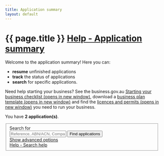 ```yaml
---
title: Application summary
layout: default
---
```


<style>
    a.dismiss span {
        display: inline-block;
        width: 20px;
        height: 20px;
        vertical-align: middle;
    }

    p:hover a.dismiss span, a.dismiss:focus span {
        background: url(/Content/img/ico-close.png);
        background-size: cover;
    }

    a.dismiss:hover, a.dismiss:focus {
        background-color: transparent;
    }

    .inline p {
        margin: 0;
    }

    .inline {
        display: inline-block;
        margin-right: 20px;
    }

    tr.extra {
        background-color: #eee;
        display: none;
    }

        tr.extra td {
            background-color: transparent;
        }
	.app-status p {
		font-size: 80%;
		margin-top: 0.5em;
	}
	
	.dashboard-container table tfoot tr td {
		background-color: #f7f7e7;
		border-bottom: none;
	}
</style>

<h1 id="heading" tabindex="-1">{{ page.title }} <a class="cd-btn help" href="#help-dashboarddescription"><span>Help - Application summary</span></a></h1>
<div class="grid-row clearfix">
    <p>Welcome to the application summary! Here you can:</p>
<ul><li><strong>resume</strong> unfinished applications</li>
<li><strong>track</strong> the status of applications</li>
<li><strong>search</strong> for specific applications.</li></ul>
<p>Need help starting your business? See the business.gov.au <a href="https://www.business.gov.au/Info/Plan-and-Start/Templates-and-tools/Checklists/Starting-your-business-checklist" target="_blank">Starting your business checklist <span class="visuallyhidden">(opens in new window)</span></a>, download a <a href="https://www.business.gov.au/info/plan-and-start/templates-and-tools/business-plan-template-and-guide" target="_blank">business plan template <span class="visuallyhidden">(opens in new window)</span></a> and find the <a href="https://www.business.gov.au/info/plan-and-start/start-your-business/business-and-company-registration/registration-and-licences" target="_blank"> licences and permits <span class="visuallyhidden">(opens in new window)</span></a> you need to run your business. </p>
</div>

<div id="dashboard-page">
    <p>You have <strong><span id="application-count">2</span> application(s)</strong>.</p>
    <div class="card clearfix">
<form action="/registration/dashboard/search" id="search-form" method="post">
	<input name="__RequestVerificationToken" type="hidden" value="Tqw1DaorP99AhmEbZj9EAuDpLKex3vyDEukVbOw-uuXoYDE22ECHPnyN9rF0eWpkt6qN8z7x5JSidyCRAgoDn3pVwVXoSks6uJbENk0ao6Sp3OFrQW4X6WiH9bP1GAIaeDv64gX2Obgip8iv3rmvyA2">            <fieldset id="filterContainer" class="no-margin">
                <div class="filter-container">
                        <div class="grid-row">
                            <div class="col4">
                                <label for="search-term" class="input-right">Search for</label>
                            </div>
                            <div class="col7">
                                <input id="SearchOptions_SearchString" name="SearchOptions.SearchString" placeholder="Reference, ABN/ACN, Company/Business name" style="max-width: 23em" type="text" value="">
                                <button id="find-btn" type="submit" class="btn btn-default btn-inline" name="submitAction" value="stringSearch">Find applications</button><br>
                                <a href="javascript:void(0)" id="show-adv">Show advanced options</a>
                            </div>
                            <div class="col1 last"><a class="cd-btn help" href="#help-dashboardsearchhelp"><span>Help - Search help</span></a></div>
                        </div>
                    <div id="advanced-search" style="display: none;">
                            <div class="grid-row">
                                <div class="col4">
                                    <label for="SearchOptions_DateFrom" class="input-right">Date created from<br><span class="field-note">(DD/MM/YYYY)</span></label>
                                </div>
                                <div class="col8 last">
                                    <input class="search-date hasDatepicker" id="SearchOptions_DateFrom" name="SearchOptions.DateFrom" type="text" value=""><button type="button" class="ui-datepicker-trigger"><span class="fa fa-calendar"></span></button>
                                    &nbsp;&nbsp;
                                    <label for="SearchOptions_DateTo" class="input-right label-inline">Date to <span class="field-note">(DD/MM/YYYY)</span></label>
                                    <input class="search-date hasDatepicker" id="SearchOptions_DateTo" name="SearchOptions.DateTo" type="text" value=""><button type="button" class="ui-datepicker-trigger"><span class="fa fa-calendar"></span></button>
                                </div>
                            </div>
                            <div class="grid-row">
                                <div class="col4">
                                    <label for="field5" class="input-right">Status of application</label>
                                </div>
                                <div class="col8 last">
                                    <select id="SearchOptions_SelectedApplicationStatus" name="SearchOptions.SelectedApplicationStatus"><option value="">Show all</option>
<option value="1">Not Submitted</option>
<option value="2">Payment In Progress</option>
<option value="3">Payment Declined</option>
<option value="4">Submitted</option>
<option value="5">Completed</option>
<option value="6">Review Required</option>
</select><br>
                                </div>
                            </div>
                            <div class="grid-row clearfix">
                                <div class="col4">
                                    <p class="label input-right">Registration types</p>
                                </div>
                                <div class="col8 last">
                                        <div class="custom-controls inline">
                                            <p class="no-margin">

                                                <input id="RegistrationTypes_0" name="SearchOptions.SelectedRegistrationTypes" type="checkbox" value="BN">
                                                <label for="RegistrationTypes_0" id="type-bn" style="width: 7.5em">Business name</label>
                                            </p>
                                        </div>
                                        <div class="custom-controls inline">
                                            <p class="no-margin">

                                                <input id="RegistrationTypes_1" name="SearchOptions.SelectedRegistrationTypes" type="checkbox" value="Company">
                                                <label for="RegistrationTypes_1" id="type-company" style="width: 7.5em">Company</label>
                                            </p>
                                        </div>
                                                                        <br>
                                                                            <div class="custom-controls inline">
                                            <p class="no-margin">

                                                <input id="RegistrationTypes_2" name="SearchOptions.SelectedRegistrationTypes" type="checkbox" value="ABN">
                                                <label for="RegistrationTypes_2" id="type-abn" style="width: 3em">ABN</label>
                                            </p>
                                        </div>
                                        <div class="custom-controls inline">
                                            <p class="no-margin">

                                                <input id="RegistrationTypes_3" name="SearchOptions.SelectedRegistrationTypes" type="checkbox" value="GST">
                                                <label for="RegistrationTypes_3" id="type-gst" style="width: 3em">GST</label>
                                            </p>
                                        </div>
                                        <div class="custom-controls inline">
                                            <p class="no-margin">

                                                <input id="RegistrationTypes_4" name="SearchOptions.SelectedRegistrationTypes" type="checkbox" value="PAYG">
                                                <label for="RegistrationTypes_4" id="type-payg" style="width: 3em">PAYG</label>
                                            </p>
                                        </div>
                                        <div class="custom-controls inline">
                                            <p class="no-margin">

                                                <input id="RegistrationTypes_5" name="SearchOptions.SelectedRegistrationTypes" type="checkbox" value="FBT">
                                                <label for="RegistrationTypes_5" id="type-fbt" style="width: 3em">FBT</label>
                                            </p>
                                        </div>
                                        <div class="custom-controls inline">
                                            <p class="no-margin">

                                                <input id="RegistrationTypes_6" name="SearchOptions.SelectedRegistrationTypes" type="checkbox" value="LCT">
                                                <label for="RegistrationTypes_6" id="type-lct" style="width: 3em">LCT</label>
                                            </p>
                                        </div>
                                        <div class="custom-controls inline">
                                            <p class="no-margin">

                                                <input id="RegistrationTypes_7" name="SearchOptions.SelectedRegistrationTypes" type="checkbox" value="FTC">
                                                <label for="RegistrationTypes_7" id="type-ftc" style="width: 3em">FTC</label>
                                            </p>
                                        </div>
                                        <div class="custom-controls inline">
                                            <p class="no-margin">

                                                <input id="RegistrationTypes_8" name="SearchOptions.SelectedRegistrationTypes" type="checkbox" value="WET">
                                                <label for="RegistrationTypes_8" id="type-wet" style="width: 3em">WET</label>
                                            </p>
                                        </div>
                                        <div class="custom-controls inline">
                                            <p class="no-margin">

                                                <input id="RegistrationTypes_9" name="SearchOptions.SelectedRegistrationTypes" type="checkbox" value="AKEY">
                                                <label for="RegistrationTypes_9" id="type-akey" style="width: 3em">AUSKey</label>
                                            </p>
                                        </div>
                                </div>
                            </div>
                        <div>
                            <p class="margin4">
                                <button type="submit" class="btn btn-default btn-inline" id="btnSearch" name="submitAction" value="advancedSearch">Find applications</button>
                            </p>
                        </div>
                    </div>
                </div><!-- filterContainer -->
            </fieldset>
	</form>
</div>

    <div id="applicationResults"><div class="dashboard-container" id="5263">
    <table>
        <caption>
            Application reference: <strong>#1710-AA-5263-L</strong><br>
            
            <div class="app-status"><p>Completed on 31 Oct 2017 08:03</p></div>
        </caption>
        <thead>
        <tr>
            <th class="status-item">Registration item</th>
            <th class="status-detail">Detail</th>
            <th class="status-information" colspan="2">Status</th>
        </tr>
        </thead>
        <tbody><tr class="rego">
    <td class="registered"><span class="visuallyhidden">Payment received-</span>Payment received</td>
    <td class="status-waiting">Receipt number receiptNum</td>
    <td class="">
        <a class="more" href="#">Payment details</a>
        
    </td>
    <td class=""><span class="fa fa-plus-square">&nbsp;</span></td>
</tr><tr class="rego">
    <td class="registered"><span class="visuallyhidden">Successful-</span>ABN</td>
    <td class="status-waiting"></td>
    <td class="">
        <span>
            <a class="more" href="#">Successful</a>
        </span>
    </td>
    <td class=""><span class="fa fa-plus-square">&nbsp;</span></td>
</tr><tr class="rego">
    <td class="registered"><span class="visuallyhidden">Successful-</span>Business name</td>
    <td class="status-waiting">SASQUATCH CAFE &amp; CREDIT UNION</td>
    <td class="">
        <span>
            <a class="more" href="#">Registered</a>
        </span>
    </td>
    <td class=""><span class="fa fa-plus-square">&nbsp;</span></td>
</tr></tbody>
	<tfoot>
		<tr>
			<td><span class="fa fa-arrow-circle-right" style="color: #4f8fe6; font-size: 175%; float: left; margin-right: 8px;"></span> <p><strong>Next steps</strong></p></td>
			<td>Other registrations you may need</td>
			<td><p><a href="#" onclick="expandRows(); return false;">Click to expand</a></p></td>
			<td><span id="next-steps-expand" onclick="expandRows()" class="fa fa-plus-square"></span></td>
		</tr>
		<tr class="hidden-row visuallyhidden">
			<td>&nbsp;</td>
			<td colspan="3"><p>Find out what <a href="https://ablis.business.gov.au/search/services?baId=3662&psId=7785&gpId=164&SourcePage=&aId=461&aId=476&aId=488&aId=604&aId=596&aId=459&aId=811&aId=465&aId=495&aId=601&aId=772&aId=462&aId=624&aId=494&aId=680&aId=784&aId=613&aId=798&aId=468&aId=482&aId=615&aId=881&aId=580&aId=483&aId=591&aId=592&aId=469" target="_blank">business licences</a> I may need.</p></td>
		</tr>
		<tr class="hidden-row visuallyhidden">
			<td>&nbsp;</td>
			<td colspan="3"><p>Do I need a <a href="https://www.ipaustralia.gov.au/" target="_blank">protect my intellectual property</a>?</p></td>
		</tr>
		<tr class="hidden-row visuallyhidden">
			<td>&nbsp;</td>
			<td colspan="3"><p>Your chosen Business Activity indicates you may need to be enrolled and/or registered with AUSTRAC. To find out more about these mandatory requirements, please visit the <a href="http://www.austrac.gov.au/businesses/enrolment-and-remitter-registration/enrolment-and-registration">AUSTRAC website</a>.</p></td>
		</tr>
	</tfoot>
    </table>
    <div class="referrer">
	</div>
</div><div class="dashboard-container" id="5262">
    <table>
        <caption>
            Application reference: <strong>#1710-AA-5262-L</strong><br>
            
            <div class="app-status"><p class="clickable"><a href="#" class="more">Not submitted</a>&nbsp;<span class="fa fa-plus-square"></span></p><div class="extra-content" style="display: none;"><p>You haven't submitted this application yet. To return to your application, select the <strong>Resume</strong> button.</p></div></div>
            <span class="controls">
                <a href="javascript:void(0);" class="edit">Resume</a>
                &nbsp;
                <a href="javascript:void(0);" class="remove" style="display: none;">Delete</a>
                &nbsp;
                <a href="javascript:void(0);" class="refresh" style="display: none;"><span class="fa fa-refresh"></span>Status update</a>
            </span>
        </caption>
        <thead>
        <tr>
            <th class="status-item">Registration item</th>
            <th class="status-detail">Detail</th>
            <th class="status-information" colspan="2">Status</th>
        </tr>
        </thead>
        <tbody><tr class="rego">
    <td class="editing"><span class="visuallyhidden">Not Submitted-</span>ABN</td>
    <td class="status-waiting"></td>
    <td class="">Not Submitted</td>
    <td class=""><span class="">&nbsp;</span></td>
</tr><tr class="rego">
    <td class="editing"><span class="visuallyhidden">Not Submitted-</span>AUSKey</td>
    <td class="status-waiting"></td>
    <td class="">Not Submitted</td>
    <td class=""><span class="">&nbsp;</span></td>
</tr></tbody>
    </table>
    <div class="referrer"></div>
</div></div>

    <!-- div id="pager" class="card" style="">
        <div class="grid-row">
            <p>
                You have <span>136</span> more application(s)
                <button id="btnShowMore" type="button" class="btn btn-inline" style="margin-left: 10px">Show more...</button>
            </p>
        </div>
    </div -->
</div>
<script>
	function expandRows() {
		$(this).blur();
		$(".hidden-row").toggleClass("visuallyhidden");
		$("#next-steps-expand").toggleClass("fa-plus-square").toggleClass("fa-minus-square");
	}
</script>
<!-- script type="text/javascript">
    var json = {"totalCount":139,"lastSearch":{"searchString":null,"dateFrom":null,"dateTo":null,"selectedApplicationStatus":null,"selectedRegistrationTypes":null,"userEmail":null,"transactionId":null,"findAll":false,"page":0,"submitAction":null},"applications":[{"applicationId":5263,"transactionId":"1710-AA-5263-L","submittedDate":"2017-10-31T08:03:00.333","updatedDate":"2017-10-31T08:03:00.333","completedDate":null,"status":2,"applicationStatus":"ApplicationSubmitted","statusDescription":"Submitted on 31 Oct 2017 08:03","extraHtml":null,"payment":{"paymentDate":"2017-10-31T08:02:22.55","receiptNumber":"receiptNum","declinedReason":null,"status":"PAID","statusDescription":"Payment received","details":"Receipt number receiptNum","information":"Payment details","canRetry":false,"cssClass":"registered","extraHtml":"<p>Thank you. Your payment has been received for the following registration(s):</p>\n<ul>\n     <li>SASQUATCH</li>\n</ul>\n<p>You can find the receipt number for this payment in the detail column above.</p>\n<p>Please allow up to one business day for Australian Securities &amp; Investments Commission (ASIC) to process your application. If you haven&apos;t received an update within that time, please contact <a href=\"http://asic.gov.au/about-asic/contact-us/\" target=\"_blank\">ASIC online</a>. </p>\n<h4>Can I get a refund?</h4>\n<p>If you paid for a business name or company registration but your application is unsuccessful, ASIC will refund your payment. If you don&apos;t receive a refund, please contact <a href=\"http://asic.gov.au/about-asic/contact-us/\" target=\"_blank\">ASIC online</a> or you can <a href=\"http://www.asic.gov.au/for-business/payments-fees-and-invoices/payment-options/business-name-fees-and-payment-methods/#refunds\" target=\"_blank\">request a refund from ASIC</a>. </p>"},"applicationItems":[{"registrationType":"ABN","registrationStatus":"Successful","statusDescription":"Successful","name":"ABN","details":null,"information":"Successful","dependentRegistration":null,"inProgress":false,"canCopyDetails":true,"cssClass":"registered","certificateLocationLink":null,"sort":2,"extraHtml":"<p><strong>Congratulations.</strong> This application to register an Australian Business Number (ABN) was successful. You can expect a letter of confirmation in the mail from the Australian Business Register (ABR) within 14 days. </p>\n<p>You can take a copy of your ABN number by clicking the <strong>Copy</strong> button beside your ABN above. </p>\n<h4>Which ABN details will be public?</h4>\n<p>Only certain information will become publicly available on the <a href=\"http://abn.business.gov.au/\" target=\"_blank\">ABN Lookup</a> website. </p>\n<p>For a full list of ABN details displayed on the website or if you wish to suppress certain details, go to the <a href=\"https://abr.gov.au/For-Business,-Super-funds---Charities/Applying-for-an-ABN/Your-business-information-on-the-ABR/\" target=\"_blank\">your business information on the ABR</a> web page.</p>\n<h4>Where do I display my ABN?</h4>\n<p>You must display your ABN on payment slips, receipts and tax invoices. You may also wish to display your ABN on your website, letterheads or other marketing material. Find details on these requirements below:</p>\n<ul><li>See details and examples of <a href=\"https://www.ato.gov.au/Business/GST/Issuing-tax-invoices/\" target=\"_blank\">tax invoices</a> on the Australian Taxation Office (ATO) website. </li>\n<li>Check out the information required on <a href=\"https://www.fairwork.gov.au/pay/pay-slips-and-record-keeping/pay-slips\" target=\"_blank\">payslips</a> on the Fair Work Ombudsman website. </li>\n<li>Find a list of information required on <a href=\"https://www.accc.gov.au/consumers/prices-surcharges-receipts/receipts\" target=\"_blank\">receipts</a> on the Australian Competition &amp; Consumer Commission website.</li> </ul>\n<h4>What else do I need to register?</h4>\n<p>There are a number of registrations you may still need before you can start trading. State and territories have various licences and permits that are often required prior to starting your business or company.</p>\n<p>See the <a href=\"https://ablis.business.gov.au/pages/home.aspx\" target=\"_blank\">Australian Business Licence and Information Service (ABLIS)</a> to find the licences and permits you need to run your business.</p>\n<h4>Where do I update my details?</h4>\n<p>The Business registration service does not currently process ABN updates. Find out how you can <a href=\"https://www.ato.gov.au/Business/Registration/Update-your-details/\" target=\"_blank\">update your ABN details</a> on the ATO website.</p>\n<h4>Who can I contact?</h4>\n<p>To find out more about your ABN registration, please <a href=\"https://abr.gov.au/Contact-us/Contact-the-ABR/\" target=\"_blank\">contact the ABR</a> on 13 92 26.</p>","abn":null,"abnReferenceNumber":null,"abnRefusalId":null,"abnWorkItemId":null,"acn":null,"asicReferenceNumber":null,"ausKeyActivationCode":null,"reportingMethodCode":null,"reportingMethodEffectiveDate":null,"errors":[]},{"registrationType":"BN","registrationStatus":null,"statusDescription":"In Progress","name":"Business name","details":"SASQUATCH","information":"In Progress","dependentRegistration":null,"inProgress":true,"canCopyDetails":false,"cssClass":"waiting","certificateLocationLink":null,"sort":999,"extraHtml":"","abn":null,"abnReferenceNumber":null,"abnRefusalId":null,"abnWorkItemId":null,"acn":null,"asicReferenceNumber":null,"ausKeyActivationCode":null,"reportingMethodCode":null,"reportingMethodEffectiveDate":null,"errors":[]}],"canRefresh":true,"canResume":false,"canRemove":false,"referrerViewModel":{"code":null,"reference":null,"dashboardHtml":"","isConsentGiven":null,"referrer":",","isViewModelValidated":false}},{"applicationId":5262,"transactionId":"1710-AA-5262-L","submittedDate":null,"updatedDate":"2017-10-24T16:43:19.937","completedDate":null,"status":1,"applicationStatus":"ApplicationNotSubmitted","statusDescription":"Not submitted","extraHtml":"<p>You haven&apos;t submitted this application yet. To return to your application, select the <strong>Resume</strong> button.</p>","payment":null,"applicationItems":[{"registrationType":"ABN","registrationStatus":null,"statusDescription":"Not Submitted","name":"ABN","details":null,"information":"Not Submitted","dependentRegistration":null,"inProgress":false,"canCopyDetails":true,"cssClass":"editing","certificateLocationLink":null,"sort":2,"extraHtml":"","abn":null,"abnReferenceNumber":null,"abnRefusalId":null,"abnWorkItemId":null,"acn":null,"asicReferenceNumber":null,"ausKeyActivationCode":null,"reportingMethodCode":null,"reportingMethodEffectiveDate":null,"errors":[]},{"registrationType":"AKEY","registrationStatus":null,"statusDescription":"Not Submitted","name":"AUSKey","details":"Fred Nerk","information":"Not Submitted","dependentRegistration":null,"inProgress":false,"canCopyDetails":true,"cssClass":"editing","certificateLocationLink":null,"sort":100,"extraHtml":"","abn":null,"abnReferenceNumber":null,"abnRefusalId":null,"abnWorkItemId":null,"acn":null,"asicReferenceNumber":null,"ausKeyActivationCode":"","reportingMethodCode":null,"reportingMethodEffectiveDate":null,"errors":[]}],"canRefresh":false,"canResume":true,"canRemove":false,"referrerViewModel":{"code":null,"reference":null,"dashboardHtml":"","isConsentGiven":null,"referrer":",","isViewModelValidated":false}},{"applicationId":5261,"transactionId":"1710-AA-5261-L","submittedDate":"2017-10-24T16:30:30.99","updatedDate":"2017-10-24T16:30:30.99","completedDate":null,"status":2,"applicationStatus":"ApplicationSubmitted","statusDescription":"Submitted on 24 Oct 2017 16:30","extraHtml":null,"payment":{"paymentDate":"2017-10-24T16:29:42.02","receiptNumber":"receiptNum","declinedReason":null,"status":"PAID","statusDescription":"Payment received","details":"Receipt number receiptNum","information":"Payment details","canRetry":false,"cssClass":"registered","extraHtml":"<p>Thank you. Your payment has been received for the following registration(s):</p>\n<ul>\n     <li>CRAGGY PTY LTD</li>\n     <li>DAGGY</li>\n</ul>\n<p>You can find the receipt number for this payment in the detail column above.</p>\n<p>Please allow up to one business day for Australian Securities &amp; Investments Commission (ASIC) to process your application. If you haven&apos;t received an update within that time, please contact <a href=\"http://asic.gov.au/about-asic/contact-us/\" target=\"_blank\">ASIC online</a>. </p>\n<h4>Can I get a refund?</h4>\n<p>If you paid for a business name or company registration but your application is unsuccessful, ASIC will refund your payment. If you don&apos;t receive a refund, please contact <a href=\"http://asic.gov.au/about-asic/contact-us/\" target=\"_blank\">ASIC online</a> or you can <a href=\"http://www.asic.gov.au/for-business/payments-fees-and-invoices/payment-options/business-name-fees-and-payment-methods/#refunds\" target=\"_blank\">request a refund from ASIC</a>. </p>"},"applicationItems":[{"registrationType":"Company","registrationStatus":"Successful","statusDescription":"Successful","name":"Company","details":"CRAGGY PTY LTD","information":"Registered","dependentRegistration":null,"inProgress":false,"canCopyDetails":true,"cssClass":"registered","certificateLocationLink":"https://sobrsmocks:8083/Asic/ASIC_BUSINESS_CERTIFICATE.pdf","sort":1,"extraHtml":"<p><strong>Congratulations.</strong> This application to register a company was successful. Please download the certificate of registration below for your files:</p>\n <blockquote><a href=\"https://sobrsmocks:8083/Asic/ASIC_BUSINESS_CERTIFICATE.pdf\"><strong>Certificate of registration for CRAGGY PTY LTD</strong></a></blockquote>\n<p>You can expect a letter of confirmation in the mail from the Australian Securities &amp; Investments Commission (ASIC) within 5 to 7 business days.</p>\n<h4>Who can I contact?</h4>\n<p>To find out more about your company registration please <a href=\"http://asic.gov.au/about-asic/contact-us/\">contact ASIC</a>. For detailed advice, you&apos;ll need to quote your ASIC reference number below.</p> \n     <blockquote> <strong>ASIC reference number:</strong> 933173a2-ca81-441f-81a2-db8bd43d15f8</blockquote>\n<h4>Where do I display my ACN?</h4>\n<p>Legally you <strong>must</strong> display your ACN on various public and official documents. Details on <a href=\"http://asic.gov.au/for-business/starting-a-company/how-to-start-a-company/australian-company-numbers/#where_the_acn \" target=\"_blank\">where the ACN must appear</a> can be found on the ASIC website.</p>\n<h4>Which details will be public?</h4>\n<p>Certain information will become publicly available on the ASIC <a href=\"https://connectonline.asic.gov.au/\" target=\"_blank\">Company name register</a></p>\n<p>Additional company details can also be accessed by the public for a fee. See which <a href=\"http://www.asic.gov.au/online-services/search-asics-registers/search-fees/\" target=\"_blank\">details are available for a fee</a> on the ASIC website. </p> \n<h4>Where do I update my details?</h4>\n<p>The Business registration service does not currently process company updates. You can <a href=\"http://www.asic.gov.au/changes\" target=\"_blank\">update your company details</a> on the ASIC website.</p>\n<h4>How do I renew my company?</h4>\n<p>ASIC will send you a company registration annual review each year. Find out more about the <a href=\"http://asic.gov.au/for-business/running-a-company/annual-statements/\" target=\"_blank\">company annual review and fees</a> on the ASIC website.</p>","abn":null,"abnReferenceNumber":null,"abnRefusalId":null,"abnWorkItemId":null,"acn":"000021894","asicReferenceNumber":"933173a2-ca81-441f-81a2-db8bd43d15f8","ausKeyActivationCode":null,"reportingMethodCode":null,"reportingMethodEffectiveDate":null,"errors":[]},{"registrationType":"ABN","registrationStatus":null,"statusDescription":"In Progress","name":"ABN","details":null,"information":"In Progress","dependentRegistration":null,"inProgress":true,"canCopyDetails":true,"cssClass":"waiting","certificateLocationLink":null,"sort":2,"extraHtml":"","abn":null,"abnReferenceNumber":null,"abnRefusalId":null,"abnWorkItemId":null,"acn":null,"asicReferenceNumber":null,"ausKeyActivationCode":null,"reportingMethodCode":null,"reportingMethodEffectiveDate":null,"errors":[]},{"registrationType":"GST","registrationStatus":null,"statusDescription":"In Progress","name":"GST","details":null,"information":"Pending ABN Registration","dependentRegistration":"ABN","inProgress":false,"canCopyDetails":false,"cssClass":"waiting","certificateLocationLink":null,"sort":30,"extraHtml":"<p>A required registration is still in progress, so we can&apos;t lodge this application yet.</p>\n<blockquote><hr /><strong>For example:</strong> an application for Goods &amp; Services Tax (GST) will be marked as <strong>Pending</strong> until the required Australian Business Number (ABN) application is successful. <hr /></blockquote>\n<p>Use the <strong>Status update</strong> button on the <strong>Application summary</strong> screen to check the status of your applications.</p>  \n<p>To find out more on the progress of your business name or company application, <a href=\"http://asic.gov.au/about-asic/contact-us/\" target=\"_blank\">contact the Australian Securities &amp; Investments Commission</a>.</p>\n<p>To find out more on the progress of your ABN or other tax applications, <a href=\"https://www.ato.gov.au/about-ato/about-us/contact-us/phone-us/\" target=\"_blank\">contact the Australian Taxation Office</a>.  </p>","abn":null,"abnReferenceNumber":null,"abnRefusalId":null,"abnWorkItemId":null,"acn":null,"asicReferenceNumber":null,"ausKeyActivationCode":null,"reportingMethodCode":null,"reportingMethodEffectiveDate":null,"errors":[]},{"registrationType":"BN","registrationStatus":null,"statusDescription":"In Progress","name":"Business name","details":"DAGGY","information":"Pending ABN Registration","dependentRegistration":"ABN","inProgress":false,"canCopyDetails":false,"cssClass":"waiting","certificateLocationLink":null,"sort":999,"extraHtml":"<p>A required registration is still in progress, so we can&apos;t lodge this application yet.</p>\n<blockquote><hr /><strong>For example:</strong> an application for Goods &amp; Services Tax (GST) will be marked as <strong>Pending</strong> until the required Australian Business Number (ABN) application is successful. <hr /></blockquote>\n<p>Use the <strong>Status update</strong> button on the <strong>Application summary</strong> screen to check the status of your applications.</p>  \n<p>To find out more on the progress of your business name or company application, <a href=\"http://asic.gov.au/about-asic/contact-us/\" target=\"_blank\">contact the Australian Securities &amp; Investments Commission</a>.</p>\n<p>To find out more on the progress of your ABN or other tax applications, <a href=\"https://www.ato.gov.au/about-ato/about-us/contact-us/phone-us/\" target=\"_blank\">contact the Australian Taxation Office</a>.  </p>","abn":null,"abnReferenceNumber":null,"abnRefusalId":null,"abnWorkItemId":null,"acn":null,"asicReferenceNumber":null,"ausKeyActivationCode":null,"reportingMethodCode":null,"reportingMethodEffectiveDate":null,"errors":[]}],"canRefresh":true,"canResume":false,"canRemove":false,"referrerViewModel":{"code":null,"reference":null,"dashboardHtml":"","isConsentGiven":null,"referrer":",","isViewModelValidated":false}}],"searchActionLink":"/registration/dashboard/search","showMoreActionLink":"/registration/dashboard/showmore","refreshActionLink":"/registration/dashboard/application","removeActionLink":"/registration/dashboard/delete","resumeActionLink":"/registration/dashboard/resume","retryPaymentActionLink":"/registration/dashboard/retrypayment","lastSearchActionLink":"/registration/dashboard/search","signInActionLink":"/account/signin","isAdmin":false,"isContactCentreUser":false};
    $(document).ready(DashboardPageScript.initPage);
</script -->